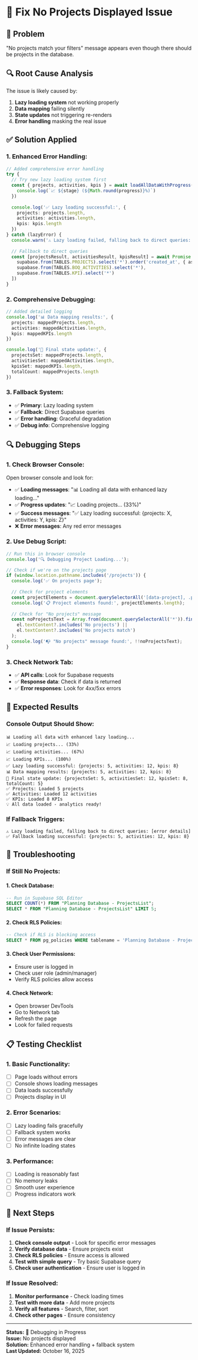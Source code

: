 # 🔧 Fix No Projects Displayed Issue

## 🎯 Problem
"No projects match your filters" message appears even though there should be projects in the database.

## 🔍 Root Cause Analysis
The issue is likely caused by:
1. **Lazy loading system** not working properly
2. **Data mapping** failing silently
3. **State updates** not triggering re-renders
4. **Error handling** masking the real issue

## ✅ Solution Applied

### **1. Enhanced Error Handling:**
```typescript
// Added comprehensive error handling
try {
  // Try new lazy loading system first
  const { projects, activities, kpis } = await loadAllDataWithProgress((progress, stage) => {
    console.log(`📈 ${stage} (${Math.round(progress)}%)`)
  })
  
  console.log('✅ Lazy loading successful:', { 
    projects: projects.length, 
    activities: activities.length, 
    kpis: kpis.length 
  })
} catch (lazyError) {
  console.warn('⚠️ Lazy loading failed, falling back to direct queries:', lazyError)
  
  // Fallback to direct queries
  const [projectsResult, activitiesResult, kpisResult] = await Promise.all([
    supabase.from(TABLES.PROJECTS).select('*').order('created_at', { ascending: false }),
    supabase.from(TABLES.BOQ_ACTIVITIES).select('*'),
    supabase.from(TABLES.KPI).select('*')
  ])
}
```

### **2. Comprehensive Debugging:**
```typescript
// Added detailed logging
console.log('📊 Data mapping results:', {
  projects: mappedProjects.length,
  activities: mappedActivities.length,
  kpis: mappedKPIs.length
})

console.log('🎯 Final state update:', {
  projectsSet: mappedProjects.length,
  activitiesSet: mappedActivities.length,
  kpisSet: mappedKPIs.length,
  totalCount: mappedProjects.length
})
```

### **3. Fallback System:**
- ✅ **Primary**: Lazy loading system
- ✅ **Fallback**: Direct Supabase queries
- ✅ **Error handling**: Graceful degradation
- ✅ **Debug info**: Comprehensive logging

## 🔍 Debugging Steps

### **1. Check Browser Console:**
Open browser console and look for:
- ✅ **Loading messages**: "📊 Loading all data with enhanced lazy loading..."
- ✅ **Progress updates**: "📈 Loading projects... (33%)"
- ✅ **Success messages**: "✅ Lazy loading successful: {projects: X, activities: Y, kpis: Z}"
- ❌ **Error messages**: Any red error messages

### **2. Use Debug Script:**
```javascript
// Run this in browser console
console.log('🔍 Debugging Project Loading...');

// Check if we're on the projects page
if (window.location.pathname.includes('/projects')) {
  console.log('✅ On projects page');
  
  // Check for project elements
  const projectElements = document.querySelectorAll('[data-project], .project-card, .project-row');
  console.log('📋 Project elements found:', projectElements.length);
  
  // Check for "No projects" message
  const noProjectsText = Array.from(document.querySelectorAll('*')).find(el => 
    el.textContent?.includes('No projects') || 
    el.textContent?.includes('No projects match')
  );
  console.log('📭 "No projects" message found:', !!noProjectsText);
}
```

### **3. Check Network Tab:**
- ✅ **API calls**: Look for Supabase requests
- ✅ **Response data**: Check if data is returned
- ✅ **Error responses**: Look for 4xx/5xx errors

## 🚀 Expected Results

### **Console Output Should Show:**
```
📊 Loading all data with enhanced lazy loading...
📈 Loading projects... (33%)
📈 Loading activities... (67%)
📈 Loading KPIs... (100%)
✅ Lazy loading successful: {projects: 5, activities: 12, kpis: 8}
📊 Data mapping results: {projects: 5, activities: 12, kpis: 8}
🎯 Final state update: {projectsSet: 5, activitiesSet: 12, kpisSet: 8, totalCount: 5}
✅ Projects: Loaded 5 projects
✅ Activities: Loaded 12 activities
✅ KPIs: Loaded 8 KPIs
💡 All data loaded - analytics ready!
```

### **If Fallback Triggers:**
```
⚠️ Lazy loading failed, falling back to direct queries: [error details]
✅ Fallback loading successful: {projects: 5, activities: 12, kpis: 8}
```

## 🔧 Troubleshooting

### **If Still No Projects:**

#### **1. Check Database:**
```sql
-- Run in Supabase SQL Editor
SELECT COUNT(*) FROM "Planning Database - ProjectsList";
SELECT * FROM "Planning Database - ProjectsList" LIMIT 5;
```

#### **2. Check RLS Policies:**
```sql
-- Check if RLS is blocking access
SELECT * FROM pg_policies WHERE tablename = 'Planning Database - ProjectsList';
```

#### **3. Check User Permissions:**
- Ensure user is logged in
- Check user role (admin/manager)
- Verify RLS policies allow access

#### **4. Check Network:**
- Open browser DevTools
- Go to Network tab
- Refresh the page
- Look for failed requests

## 📋 Testing Checklist

### **1. Basic Functionality:**
- [ ] Page loads without errors
- [ ] Console shows loading messages
- [ ] Data loads successfully
- [ ] Projects display in UI

### **2. Error Scenarios:**
- [ ] Lazy loading fails gracefully
- [ ] Fallback system works
- [ ] Error messages are clear
- [ ] No infinite loading states

### **3. Performance:**
- [ ] Loading is reasonably fast
- [ ] No memory leaks
- [ ] Smooth user experience
- [ ] Progress indicators work

## 🎯 Next Steps

### **If Issue Persists:**
1. **Check console output** - Look for specific error messages
2. **Verify database data** - Ensure projects exist
3. **Check RLS policies** - Ensure access is allowed
4. **Test with simple query** - Try basic Supabase query
5. **Check user authentication** - Ensure user is logged in

### **If Issue Resolved:**
1. **Monitor performance** - Check loading times
2. **Test with more data** - Add more projects
3. **Verify all features** - Search, filter, sort
4. **Check other pages** - Ensure consistency

---

**Status:** 🔧 Debugging in Progress  
**Issue:** No projects displayed  
**Solution:** Enhanced error handling + fallback system  
**Last Updated:** October 16, 2025
